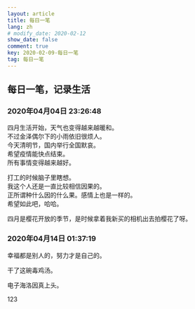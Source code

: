 ```yaml
---
layout: article
title: 每日一笔
lang: zh
# modify_date: 2020-02-12
show_date: false
comment: true
key: 2020-02-09-每日一笔
tag: 每日一笔
---
```


## 每日一笔，记录生活
### 2020年04月04日 23:26:48
四月生活开始，天气也变得越来越暖和。  
不过金泽偶尔下的小雨依旧很烦人。  
今天清明节，国内举行全国默哀。  
希望疫情能快点结束。   
所有事情变得越来越好。  

打工的时候脑子里瞎想。  
我这个人还是一直比较相信因果的。  
正所谓种什么因的什么果。感情上也是一样的。  
希望如此吧，哈哈。 

四月是樱花开放的季节，是时候拿着我新买的相机出去拍樱花了呀。  

### 2020年04月14日 01:37:19
幸福都是别人的，努力才是自己的。

干了这碗毒鸡汤。  

电子海洛因真上头。  


123